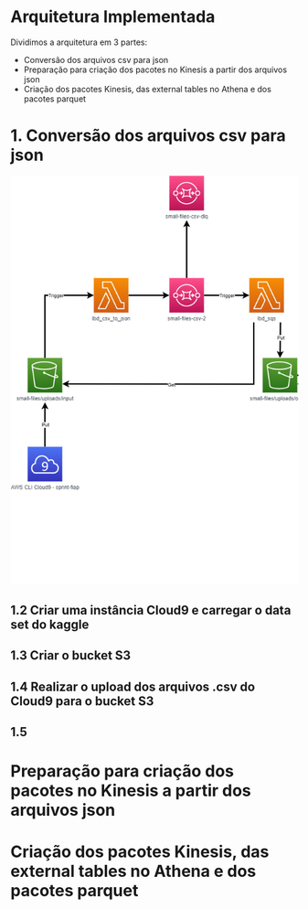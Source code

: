 # Arquitetura Implementada

Dividimos a arquitetura em 3 partes:
* Conversão dos arquivos csv para json
* Preparação para criação dos pacotes no Kinesis a partir dos arquivos json
* Criação dos pacotes Kinesis, das external tables no Athena e dos pacotes parquet

# 1. Conversão dos arquivos csv para json

<img src="https://github.com/HawaiiDataEngineers/SolutionSprint3/blob/main/implementation/solution_sprint_3_architect_part_1.png"></img>

## 1.2 Criar uma instância Cloud9 e carregar o data set do kaggle

## 1.3 Criar o bucket S3

## 1.4 Realizar o upload dos arquivos .csv do Cloud9 para o bucket S3

## 1.5 

# Preparação para criação dos pacotes no Kinesis a partir dos arquivos json


# Criação dos pacotes Kinesis, das external tables no Athena e dos pacotes parquet



